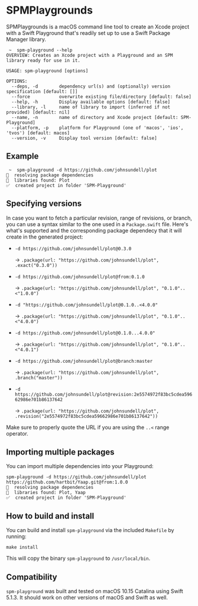 # SPMPlaygrounds

SPMPlaygrounds is a macOS command line tool to create an Xcode project with a Swift Playground that's readily set up to use a Swift Package Manager library.

```
 ~  spm-playground --help
OVERVIEW: Creates an Xcode project with a Playground and an SPM library ready for use in it.

USAGE: spm-playground [options]

OPTIONS:
  --deps, -d        dependency url(s) and (optionally) version specification [default: []]
  --force           overwrite existing file/directory [default: false]
  --help, -h        Display available options [default: false]
  --library, -l     name of library to import (inferred if not provided) [default: nil]
  --name, -n        name of directory and Xcode project [default: SPM-Playground]
  --platform, -p    platform for Playground (one of 'macos', 'ios', 'tvos') [default: macos]
  --version, -v     Display tool version [default: false]
```

## Example

```
 ~  spm-playground -d https://github.com/johnsundell/plot
🔧  resolving package dependencies
📔  libraries found: Plot
✅  created project in folder 'SPM-Playground'
```

## Specifying versions

In case you want to fetch a particular revision, range of revisions, or branch, you can use a syntax similar to the one used in a `Package.swift` file. Here's what's supported and the corresponding package dependecy that it will create in the generated project:

- `-d https://github.com/johnsundell/plot@0.3.0`
  
  → `.package(url: "https://github.com/johnsundell/plot", .exact("0.3.0"))`

- `-d https://github.com/johnsundell/plot@from:0.1.0`
  
  → `.package(url: "https://github.com/johnsundell/plot", "0.1.0"..<"1.0.0")`

- `-d "https://github.com/johnsundell/plot@0.1.0..<4.0.0"`

  → `.package(url: "https://github.com/johnsundell/plot", "0.1.0"..<"4.0.0")`

- `-d https://github.com/johnsundell/plot@0.1.0...4.0.0"` 

  → `.package(url: "https://github.com/johnsundell/plot", "0.1.0"..<"4.0.1")`

- `-d https://github.com/johnsundell/plot@branch:master` 

  → `.package(url: "https://github.com/johnsundell/plot", .branch("master"))`

- `-d https://github.com/johnsundell/plot@revision:2e5574972f83bc5cdea59662986e701b86137642` 

  → `.package(url: "https://github.com/johnsundell/plot", .revision("2e5574972f83bc5cdea59662986e701b86137642"))`

Make sure to properly quote the URL if you are using the `..<` range operator.

## Importing multiple packages

You can import multiple dependencies into your Playground:

```
spm-playground -d https://github.com/johnsundell/plot https://github.com/hartbit/Yaap.git@from:1.0.0
🔧  resolving package dependencies
📔  libraries found: Plot, Yaap
✅  created project in folder 'SPM-Playground'
```

## How to build and install

You can build and install `spm-playground` via the included `Makefile` by running:

```
make install
```

This will copy the binary `spm-playground` to `/usr/local/bin`.

## Compatibility

`spm-playground` was built and tested on macOS 10.15 Catalina using Swift 5.1.3. It should work on other versions of macOS and Swift as well.
